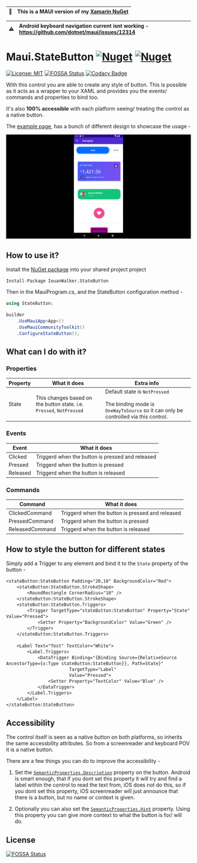 | :memo:        | This is a MAUI version of my [Xamarin NuGet](https://github.com/IeuanWalker/Xamarin.Forms.StateButton)      |
|---------------|:------------------------|

| :warning:        | Android keyboard navigation current isnt working - https://github.com/dotnet/maui/issues/12314  |
|---------------|:------------------------|

# Maui.StateButton  [![Nuget](https://img.shields.io/nuget/v/IeuanWalker.Maui.StateButton)](https://www.nuget.org/packages/IeuanWalker.Maui.StateButton) [![Nuget](https://img.shields.io/nuget/dt/IeuanWalker.Maui.StateButton)](https://www.nuget.org/packages/IeuanWalker.Maui.StateButton) 

[![License: MIT](https://img.shields.io/badge/License-MIT-green.svg)](https://opensource.org/licenses/MIT)
[![FOSSA Status](https://app.fossa.com/api/projects/git%2Bgithub.com%2FIeuanWalker%2FMaui.StateButton.svg?type=shield)](https://app.fossa.com/projects/git%2Bgithub.com%2FIeuanWalker%2FMaui.StateButton?ref=badge_shield)
[![Codacy Badge](https://app.codacy.com/project/badge/Grade/b4823215925c47f7a42b64bc516a6e42)](https://www.codacy.com/gh/IeuanWalker/Maui.StateButton/dashboard?utm_source=github.com&amp;utm_medium=referral&amp;utm_content=IeuanWalker/Maui.StateButton&amp;utm_campaign=Badge_Grade)

With this control you are able to create any style of button.
This is possible as it acts as a wrapper to your XAML and provides you the events/ commands and properties to bind too.

It's also **100% accessible** with each platform seeing/ treating the control as a native button.

The [example page](https://github.com/IeuanWalker/Maui.StateButton/blob/master/Demo/ExamplePage.xaml), has a bunch of different design to showcase the usage -

![Example gif](/Example.gif)

## How to use it?
Install the [NuGet package](https://www.nuget.org/packages/IeuanWalker.Maui.StateButton/) into your shared project project
```
Install-Package IeuanWalker.StateButton
```

Then in the MauiProgram.cs, and the StateButton configuration method - 
```csharp
using StateButton;
```
```csharp
builder
	.UseMauiApp<App>()
	.UseMauiCommunityToolkit()
	.ConfigureStateButton();
```

## What can I do with it?
### Properties
| Property | What it does | Extra info |
|---|---|---- |
| State | This changes based on the button state. i.e. `Pressed`, `NotPressed` | Default state is `NotPressed` <br/>  <br/> The binding mode is `OneWayToSource` so it can only be controlled via this control. |

### Events
| Event | What it does |
|---|---|
| Clicked | Triggerd when the button is pressed and released |
| Pressed | Triggerd when the button is pressed |
| Released | Triggerd when the button is released |

### Commands
| Command | What it does |
|---|---|
| ClickedCommand | Triggerd when the button is pressed and released |
| PressedCommand | Triggerd when the button is pressed |
| ReleasedCommand | Triggerd when the button is released |


## How to style the button for different states
Simply add a Trigger to any element and bind it to the `State` property of the button - 
```xaml
<stateButton:StateButton Padding="20,10" BackgroundColor="Red">
    <stateButton:StateButton.StrokeShape>
        <RoundRectangle CornerRadius="10" />
    </stateButton:StateButton.StrokeShape>
    <stateButton:StateButton.Triggers>
        <Trigger TargetType="stateButton:StateButton" Property="State" Value="Pressed">
            <Setter Property="BackgroundColor" Value="Green" />
        </Trigger>
    </stateButton:StateButton.Triggers>

    <Label Text="Test" TextColor="White">
        <Label.Triggers>
            <DataTrigger Binding="{Binding Source={RelativeSource AncestorType={x:Type stateButton:StateButton}}, Path=State}"
                        TargetType="Label"
                        Value="Pressed">
                <Setter Property="TextColor" Value="Blue" />
            </DataTrigger>
        </Label.Triggers>
    </Label>
</stateButton:StateButton>
```

## Accessibility
The control itself is seen as a native button on both platforms, so inherits the same accessbility attributes. So from a screenreader and keyboard POV it is a native button.

There are a few things you can do to improve the accessibility -

1. Set the [`SemanticProperties.Description`](https://docs.microsoft.com/en-us/dotnet/maui/fundamentals/accessibility#description) property on the button. Android is smart enough, that if you dont set this property it will try and find a label within the control to read the text from, iOS does not do this, so if you dont set this property, iOS screenreader will just announce that there is a button, but no name or context is given.

2. Optionally you can also set the [`SemanticProperties.Hint`](https://docs.microsoft.com/en-us/dotnet/maui/fundamentals/accessibility#hint) property. Using this property you can give more context to what the button is for/ will do.

## License
[![FOSSA Status](https://app.fossa.com/api/projects/git%2Bgithub.com%2FIeuanWalker%2FMaui.StateButton.svg?type=large)](https://app.fossa.com/projects/git%2Bgithub.com%2FIeuanWalker%2FMaui.StateButton?ref=badge_large)
